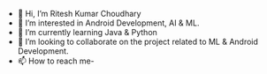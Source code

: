 - 👋 Hi, I’m Ritesh Kumar Choudhary
- 👀 I’m interested in Android Development, AI & ML.
- 🌱 I’m currently learning Java & Python
- 💞️ I’m looking to collaborate on the project related to ML & Android Development.
- 📫 How to reach me-
